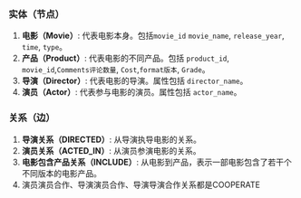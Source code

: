 ### 实体（节点）

1. **电影（Movie）**: 代表电影本身。包括`movie_id` `movie_name`, `release_year`, `time`, `type`。
2. **产品（Product）**: 代表电影的不同产品。包括 `product_id`, `movie_id`,`Comments评论数量`, `Cost`,`format版本`,  `Grade`。
5. **导演（Director）**: 代表电影的导演。属性包括 `director_name`。
6. **演员（Actor）**: 代表参与电影的演员。属性包括 `actor_name`。

### 关系（边）

1. **导演关系（DIRECTED）**: 从导演执导电影的关系。
2. **演员关系（ACTED_IN）**: 从演员参演电影的关系。
3. **电影包含产品关系（INCLUDE）**: 从电影到产品，表示一部电影包含了若干个不同版本的电影产品。
4. 演员演员合作、导演演员合作、导演导演合作关系都是COOPERATE





